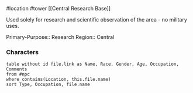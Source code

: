 #location #tower [[Central Research Base]]

Used solely for research and scientific observation of the area - no military uses.

Primary-Purpose:: Research
Region:: Central

### Characters
```dataview
table without id file.link as Name, Race, Gender, Age, Occupation, Comments
from #npc
where contains(Location, this.file.name)
sort Type, Occupation, file.name
```
